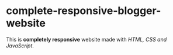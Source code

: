 # complete-responsive-blogger-website
This is **completely responsive** website made with *HTML, CSS and JavaScript*. 
